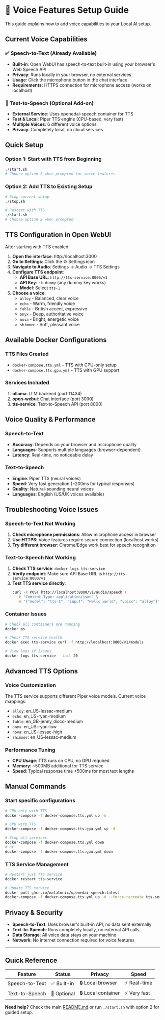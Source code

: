 # 🎤 Voice Features Setup Guide

This guide explains how to add voice capabilities to your Local AI setup.

## Current Voice Capabilities

### ✅ Speech-to-Text (Already Available)
- **Built-in**: Open WebUI has speech-to-text built-in using your browser's Web Speech API
- **Privacy**: Runs locally in your browser, no external services
- **Usage**: Click the microphone button in the chat interface
- **Requirements**: HTTPS connection for microphone access (works on localhost)

### 🎤 Text-to-Speech (Optional Add-on)
- **External Service**: Uses openedai-speech container for TTS
- **Fast & Local**: Piper TTS engine (CPU-based, very fast)
- **Multiple Voices**: 6 different voice options
- **Privacy**: Completely local, no cloud services

## Quick Setup

### Option 1: Start with TTS from Beginning
```bash
./start.sh
# Choose option 2 when prompted for voice features
```

### Option 2: Add TTS to Existing Setup
```bash
# Stop current setup
./stop.sh

# Restart with TTS
./start.sh
# Choose option 2 when prompted
```

## TTS Configuration in Open WebUI

After starting with TTS enabled:

1. **Open the interface**: http://localhost:3000
2. **Go to Settings**: Click the ⚙️ Settings icon
3. **Navigate to Audio**: Settings → Audio → TTS Settings
4. **Configure TTS endpoint**:
   - **API Base URL**: `http://tts-service:8000/v1`
   - **API Key**: `sk-dummy` (any dummy key works)
   - **Model**: Select `tts-1`
5. **Choose a voice**:
   - `alloy` - Balanced, clear voice
   - `echo` - Warm, friendly voice
   - `fable` - British accent, expressive
   - `onyx` - Deep, authoritative voice
   - `nova` - Bright, energetic voice
   - `shimmer` - Soft, pleasant voice

## Available Docker Configurations

### TTS Files Created
- `docker-compose.tts.yml` - TTS with CPU-only setup
- `docker-compose.tts.gpu.yml` - TTS with GPU support

### Services Included
1. **ollama**: LLM backend (port 11434)
2. **open-webui**: Chat interface (port 3000)
3. **tts-service**: Text-to-Speech API (port 8000)

## Voice Quality & Performance

### Speech-to-Text
- **Accuracy**: Depends on your browser and microphone quality
- **Languages**: Supports multiple languages (browser-dependent)
- **Latency**: Real-time, no noticeable delay

### Text-to-Speech
- **Engine**: Piper TTS (neural voices)
- **Speed**: Very fast generation (~200ms for typical responses)
- **Quality**: Natural-sounding neural voices
- **Languages**: English (US/UK voices available)

## Troubleshooting Voice Issues

### Speech-to-Text Not Working
1. **Check microphone permissions**: Allow microphone access in browser
2. **Use HTTPS**: Voice features require secure connection (localhost works)
3. **Try different browser**: Chrome/Edge work best for speech recognition

### Text-to-Speech Not Working
1. **Check TTS service**: `docker logs tts-service`
2. **Verify endpoint**: Make sure API Base URL is `http://tts-service:8000/v1`
3. **Test TTS service directly**:
   ```bash
   curl -X POST http://localhost:8000/v1/audio/speech \
     -H "Content-Type: application/json" \
     -d '{"model": "tts-1", "input": "Hello world", "voice": "alloy"}'
   ```

### Container Issues
```bash
# Check all containers are running
docker ps

# Check TTS service health
docker exec tts-service curl -f http://localhost:8000/v1/models

# View logs if issues
docker logs tts-service --tail 20
```

## Advanced TTS Options

### Voice Customization
The TTS service supports different Piper voice models. Current voice mappings:
- `alloy`: en_US-lessac-medium
- `echo`: en_US-ryan-medium  
- `fable`: en_GB-jenny_dioco-medium
- `onyx`: en_US-ryan-low
- `nova`: en_US-lessac-high
- `shimmer`: en_US-lessac-medium

### Performance Tuning
- **CPU Usage**: TTS runs on CPU, no GPU required
- **Memory**: ~500MB additional for TTS service
- **Speed**: Typical response time <500ms for most text lengths

## Manual Commands

### Start specific configurations
```bash
# CPU-only with TTS
docker-compose -f docker-compose.tts.yml up -d

# GPU with TTS  
docker-compose -f docker-compose.tts.gpu.yml up -d

# Stop all services
docker-compose -f docker-compose.tts.yml down
# or
docker-compose -f docker-compose.tts.gpu.yml down
```

### TTS Service Management
```bash
# Restart just TTS service
docker restart tts-service

# Update TTS service
docker pull ghcr.io/matatonic/openedai-speech:latest
docker-compose -f docker-compose.tts.yml up -d --force-recreate tts-service
```

## Privacy & Security

- **Speech-to-Text**: Uses browser's built-in API, no data sent externally
- **Text-to-Speech**: Runs completely locally, no external API calls
- **Data Storage**: All voice data stays on your machine
- **Network**: No internet connection required for voice features

---

## Quick Reference

| Feature | Status | Privacy | Speed |
|---------|--------|---------|--------|
| Speech-to-Text | ✅ Built-in | 🔒 Local browser | ⚡ Real-time |
| Text-to-Speech | 🎤 Optional | 🔒 Local container | ⚡ Very fast |

**Need help?** Check the main [README.md](README.md) or run `./start.sh` with option 2 for guided setup.